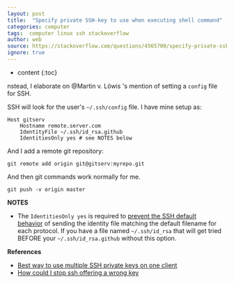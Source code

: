 ```yaml
---
layout: post
title:  "Specify private SSH-key to use when executing shell command"
categories: computer
tags:  computer linux ssh stackoverflow
author: web
source: https://stackoverflow.com/questions/4565700/specify-private-ssh-key-to-use-when-executing-shell-command
ignore: true
---
```


* content
{:toc}

nstead, I elaborate on @Martin v. Löwis 's mention of setting a `config` file for SSH.

SSH will look for the user's `~/.ssh/config` file. I have mine setup as:

    Host gitserv
        Hostname remote.server.com
        IdentityFile ~/.ssh/id_rsa.github
        IdentitiesOnly yes # see NOTES below

And I add a remote git repository:

    git remote add origin git@gitserv:myrepo.git

And then git commands work normally for me.

    git push -v origin master

**NOTES**

*   The `IdentitiesOnly yes` is required to [prevent the SSH default behavior](https://serverfault.com/questions/450796/how-could-i-stop-ssh-offering-a-wrong-key/450807#450807 "foo") of sending the identity file matching the default filename for each protocol. If you have a file named `~/.ssh/id_rsa` that will get tried BEFORE your `~/.ssh/id_rsa.github` without this option.

**References**

*   [Best way to use multiple SSH private keys on one client](https://stackoverflow.com/questions/2419566/best-way-to-use-multiple-ssh-private-keys-on-one-client)
*   [How could I stop ssh offering a wrong key](https://serverfault.com/questions/450796/how-could-i-stop-ssh-offering-a-wrong-key/450807#450807 "foo")






